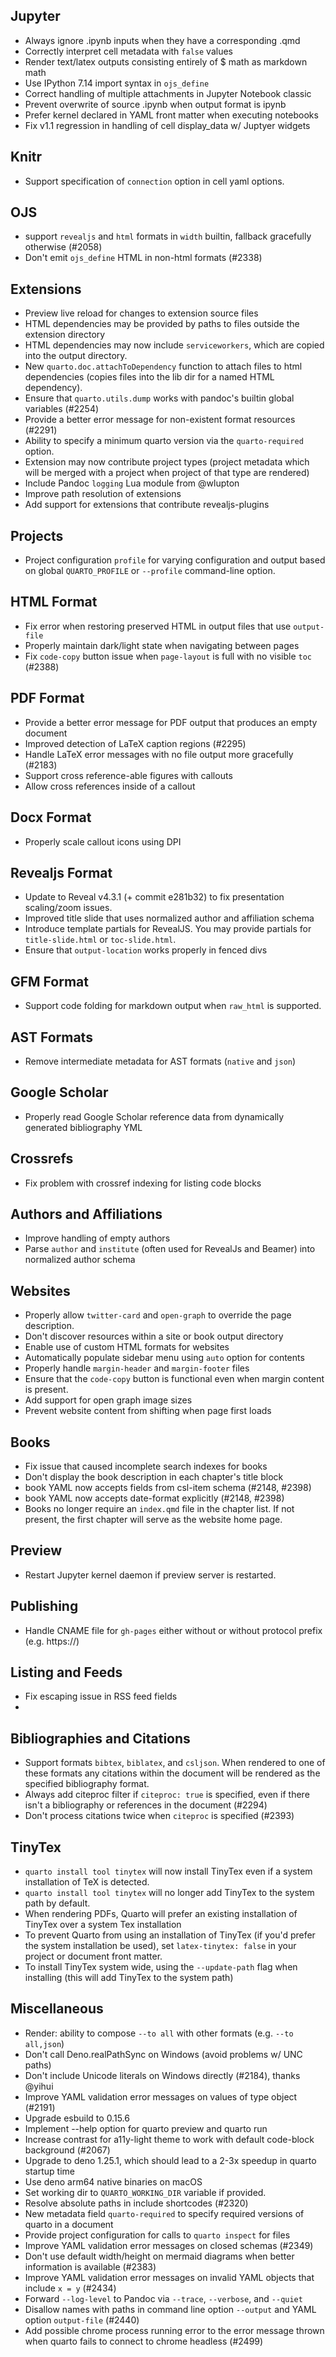## Jupyter

- Always ignore .ipynb inputs when they have a corresponding .qmd
- Correctly interpret cell metadata with `false` values
- Render text/latex outputs consisting entirely of $ math as markdown math
- Use IPython 7.14 import syntax in `ojs_define`
- Correct handling of multiple attachments in Jupyter Notebook classic
- Prevent overwrite of source .ipynb when output format is ipynb
- Prefer kernel declared in YAML front matter when executing notebooks
- Fix v1.1 regression in handling of cell display_data w/ Juptyer widgets

## Knitr

- Support specification of `connection` option in cell yaml options.

## OJS

- support `revealjs` and `html` formats in `width` builtin, fallback gracefully otherwise (#2058)
- Don't emit `ojs_define` HTML in non-html formats (#2338)

## Extensions

- Preview live reload for changes to extension source files
- HTML dependencies may be provided by paths to files outside the extension directory
- HTML dependencies may now include `serviceworkers`, which are copied into the output directory.
- New `quarto.doc.attachToDependency` function to attach files to html dependencies (copies files into the lib dir for a named HTML dependency).
- Ensure that `quarto.utils.dump` works with pandoc's builtin global variables (#2254)
- Provide a better error message for non-existent format resources (#2291)
- Ability to specify a minimum quarto version via the `quarto-required` option.
- Extension may now contribute project types (project metadata which will be merged with a project when project of that type are rendered)
- Include Pandoc `logging` Lua module from @wlupton
- Improve path resolution of extensions
- Add support for extensions that contribute revealjs-plugins

## Projects

- Project configuration `profile` for varying configuration and output based on global `QUARTO_PROFILE` or `--profile` command-line option.

## HTML Format

- Fix error when restoring preserved HTML in output files that use `output-file`
- Properly maintain dark/light state when navigating between pages
- Fix `code-copy` button issue when `page-layout` is full with no visible `toc` (#2388)

## PDF Format

- Provide a better error message for PDF output that produces an empty document
- Improved detection of LaTeX caption regions (#2295)
- Handle LaTeX error messages with no file output more gracefully (#2183)
- Support cross reference-able figures with callouts
- Allow cross references inside of a callout

## Docx Format

- Properly scale callout icons using DPI

## Revealjs Format

- Update to Reveal v4.3.1 (+ commit e281b32) to fix presentation scaling/zoom issues.
- Improved title slide that uses normalized author and affiliation schema
- Introduce template partials for RevealJS. You may provide partials for `title-slide.html` or `toc-slide.html`.
- Ensure that `output-location` works properly in fenced divs

## GFM Format

- Support code folding for markdown output when `raw_html` is supported.

## AST Formats

- Remove intermediate metadata for AST formats (`native` and `json`)

## Google Scholar

- Properly read Google Scholar reference data from dynamically generated bibliography YML

## Crossrefs

- Fix problem with crossref indexing for listing code blocks

## Authors and Affiliations

- Improve handling of empty authors
- Parse `author` and `institute` (often used for RevealJs and Beamer) into normalized author schema

## Websites

- Properly allow `twitter-card` and `open-graph` to override the page description.
- Don't discover resources within a site or book output directory
- Enable use of custom HTML formats for websites
- Automatically populate sidebar menu using `auto` option for contents
- Properly handle `margin-header` and `margin-footer` files
- Ensure that the `code-copy` button is functional even when margin content is present.
- Add support for open graph image sizes
- Prevent website content from shifting when page first loads

## Books

- Fix issue that caused incomplete search indexes for books
- Don't display the book description in each chapter's title block
- book YAML now accepts fields from csl-item schema (#2148, #2398)
- book YAML now accepts date-format explicitly (#2148, #2398)
- Books no longer require an `index.qmd` file in the chapter list. If not present, the first chapter will serve as the website home page.

## Preview

- Restart Jupyter kernel daemon if preview server is restarted.

## Publishing

- Handle CNAME file for `gh-pages` either without or without protocol prefix (e.g. https://)

## Listing and Feeds

- Fix escaping issue in RSS feed fields
-

## Bibliographies and Citations

- Support formats `bibtex`, `biblatex`, and `csljson`. When rendered to one of these formats any citations within the document will be rendered as the specified bibliography format.
- Always add citeproc filter if `citeproc: true` is specified, even if there isn't a bibliography or references in the document (#2294)
- Don't process citations twice when `citeproc` is specified (#2393)

## TinyTex

- `quarto install tool tinytex` will now install TinyTex even if a system installation of TeX is detected.
- `quarto install tool tinytex` will no longer add TinyTex to the system path by default.
- When rendering PDFs, Quarto will prefer an existing installation of TinyTex over a system Tex installation
- To prevent Quarto from using an installation of TinyTex (if you'd prefer the system installation be used), set `latex-tinytex: false` in your project or document front matter.
- To install TinyTex system wide, using the `--update-path` flag when installing (this will add TinyTex to the system path)

## Miscellaneous

- Render: ability to compose `--to all` with other formats (e.g. `--to all,json`)
- Don't call Deno.realPathSync on Windows (avoid problems w/ UNC paths)
- Don't include Unicode literals on Windows directly (#2184), thanks @yihui
- Improve YAML validation error messages on values of type object (#2191)
- Upgrade esbuild to 0.15.6
- Implement --help option for quarto preview and quarto run
- Increase contrast for a11y-light theme to work with default code-block background (#2067)
- Upgrade to deno 1.25.1, which should lead to a 2-3x speedup in quarto startup time
- Use deno arm64 native binaries on macOS
- Set working dir to `QUARTO_WORKING_DIR` variable if provided.
- Resolve absolute paths in include shortcodes (#2320)
- New metadata field `quarto-required` to specify required versions of quarto in a document
- Provide project configuration for calls to `quarto inspect` for files
- Improve YAML validation error messages on closed schemas (#2349)
- Don't use default width/height on mermaid diagrams when better information is available (#2383)
- Improve YAML validation error messages on invalid YAML objects that include `x = y` (#2434)
- Forward `--log-level` to Pandoc via `--trace`, `--verbose`, and `--quiet`
- Disallow names with paths in command line option `--output` and YAML option `output-file` (#2440)
- Add possible chrome process running error to the error message thrown when quarto fails to connect to chrome headless (#2499)
